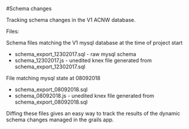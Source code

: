 #Schema changes

Tracking schema changes in the V1 ACNW database.

Files:

Schema files matching the V1 mysql database at the time of project start

* schema_export_12302017.sql - raw mysql schema
* schema_12302017.js - unedited knex file generated from schema_export_12302017.sql

File matching mysql state at 08092018

* schema_export_08092018.sql
* schema_08092018.js - unedited knex file generated from schema_export_08092018.sql

Diffing these files gives an easy way to track the results of the dynamic schema changes managed in the grails app.
